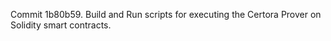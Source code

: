 Commit 1b80b59.                    Build and Run scripts for executing the Certora Prover on Solidity smart contracts.
